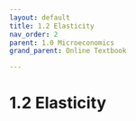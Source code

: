 ```yaml
---
layout: default
title: 1.2 Elasticity
nav_order: 2
parent: 1.0 Microeconomics
grand_parent: Online Textbook

---
```


# 1.2 Elasticity

